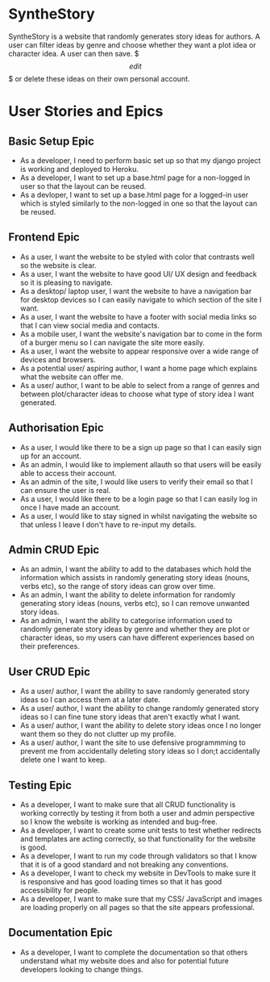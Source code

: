 # SyntheStory 

SyntheStory is a website that randomly generates story ideas for authors. A user can filter ideas by genre and choose whether they want a plot idea or character idea. A user can then save. $$$edit$$$ or delete these ideas on their own personal account.

# User Stories and Epics

## Basic Setup Epic

- As a developer, I need to perform basic set up so that my django project is working and deployed to Heroku.
- As a developer, I want to set up a base.html page for a non-logged in user so that the layout can be reused.
- As a devloper, I want to set up a base.html page for a logged-in user which is styled similarly to the non-logged in one so that the layout can be reused.

## Frontend Epic

- As a user, I want the website to be styled with color that contrasts well so the website is clear.
- As a user, I want the website to have good UI/ UX design and feedback so it is pleasing to navigate.
- As a desktop/ laptop user, I want the website to have a navigation bar for desktop devices so I can easily navigate to which section of the site I want.
- As a user, I want the website to have a footer with social media links so that I can view social media and contacts.
- As a mobile user, I want the website's navigation bar to come in the form of a burger menu so I can navigate the site more easily.
- As a user, I want the website to appear responsive over a wide range of devices and browsers.
- As a potential user/ aspiring author, I want a home page which explains what the website can offer me.
- As a user/ author, I want to be able to select from a range of genres and between plot/character ideas to choose what type of story idea I want generated.

## Authorisation Epic
- As a user, I would like there to be a sign up page so that I can easily sign up for an account.
- As an admin, I would like to implement allauth so that users will be easily able to access their account.
- As an admin of the site, I would like users to verify their email so that I can ensure the user is real.
- As a user, I would like there to be a login page so that I can easily log in once I have made an account.
- As a user, I would like to stay signed in whilst navigating the website so that unless I leave I don't have to re-input my details.

## Admin CRUD Epic
- As an admin, I want the ability to add to the databases which hold the information which assists in randomly generating story ideas (nouns, verbs etc), so the range of story ideas can grow over time.
- As an admin, I want the ability to delete information for randomly generating story ideas (nouns, verbs etc), so I can remove unwanted story ideas.
- As an admin, I want the ability to categorise information used to randomly generate story ideas by genre and whether they are plot or character ideas, so my users can have different experiences based on their preferences.

## User CRUD Epic
- As a user/ author, I want the ability to save randomly generated story ideas so I can access them at a later date.
- As a user/ author, I want the ability to change randomly generated story ideas so I can fine tune story ideas that aren't exactly what I want.
- As a user/ author, I want the ability to delete story ideas once I no longer want them so they do not clutter up my profile.
- As a user/ author, I want the site to use defensive programmming to prevent me from accidentally deleting story ideas so I don;t accidentally delete one I want to keep.

## Testing Epic
- As a developer, I want to make sure that all CRUD functionality is working correctly by testing it from both a user and admin perspective so I know the website is working as intended and bug-free.
- As a developer, I want to create some unit tests to test whether redirects and templates are acting correctly, so that functionality for the website is good.
- As a developer, I want to run my code through validators so that I know that it is of a good standard and not breaking any conventions.
- As a developer, I want to check my website in DevTools to make sure it is responsive and has good loading times so that it has good accessibility for people.
- As a developer, I want to make sure that my CSS/ JavaScript and images are loading properly on all pages so that the site appears professional.

## Documentation Epic
- As a developer, I want to complete the documentation so that others understand what my website does and also for potential future developers looking to change things.

